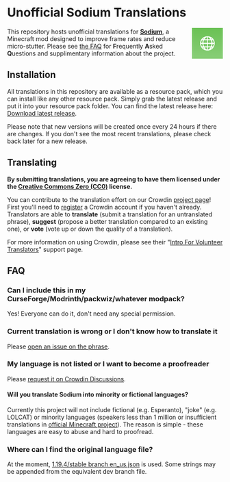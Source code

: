 # Unofficial Sodium Translations

<img align="right" src="Sodium Translations/pack.png" alt="Unofficial Sodium Translations" title="Unofficial Sodium Translations" height="72" />

This repository hosts unofficial translations for [**Sodium**](https://github.com/CaffeineMC/sodium-fabric), a Minecraft mod designed to improve frame rates and reduce micro-stutter. Please see [the FAQ](#FAQ) for **F**requently **A**sked **Q**uestions and supplimentary information about the project.

## Installation

All translations in this repository are available as a resource pack, which you can install like any other resource pack. Simply grab the latest release and put it into your resource pack folder. You can find the latest release here: [Download latest release](https://github.com/Madis0/sodium-fabric-translations/releases/latest/download/Sodium.Translations.zip).

Please note that new versions will be created once every 24 hours if there are changes. If you don't see the most recent translations, please check back later for a new release.

## Translating

**By submitting translations, you are agreeing to have them licensed under the [Creative Commons Zero (CC0)](https://creativecommons.org/share-your-work/public-domain/cc0/) license.**

You can contribute to the translation effort on our Crowdin [project page](https://crowdin.com/project/sodium-fabric)! First you'll need to [register](https://accounts.crowdin.com/register) a Crowdin account if you haven't already. Translators are able to **translate** (submit a translation for an untranslated phrase), **suggest** (propose a better translation compared to an existing one), or **vote** (vote up or down the quality of a translation).

For more information on using Crowdin, please see their "[Intro For Volunteer Translators](https://support.crowdin.com/for-volunteer-translators/)" support page.

## FAQ

### Can I include this in my CurseForge/Modrinth/packwiz/whatever modpack?

Yes! Everyone can do it, don't need any special permission.

### Current translation is wrong or I don't know how to translate it

Please [open an issue on the phrase](https://support.crowdin.com/online-editor/#reporting-issues).

### My language is not listed or I want to become a proofreader

Please [request it on Crowdin Discussions](https://crowdin.com/project/sodium-fabric/discussions).

#### Will you translate Sodium into minority or fictional languages?

Currently this project will not include fictional (e.g. Esperanto), "joke" (e.g. LOLCAT) or minority languages (speakers less than 1 million or insufficient translations in [official Minecraft project](https://crowdin.com/project/minecraft)). The reason is simple - these languages are easy to abuse and hard to proofread.

### Where can I find the original language file?

At the moment, [1.19.4/stable branch en_us.json](https://github.com/CaffeineMC/sodium-fabric/blob/1.19.4/stable/src/main/resources/assets/sodium/lang/en_us.json) is used. Some strings may be appended from the equivalent dev branch file.
